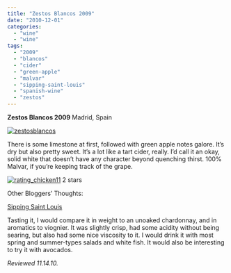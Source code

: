 ```yaml
---
title: "Zestos Blancos 2009"
date: "2010-12-01"
categories:
  - "wine"
  - "wine"
tags:
  - "2009"
  - "blancos"
  - "cider"
  - "green-apple"
  - "malvar"
  - "sipping-saint-louis"
  - "spanish-wine"
  - "zestos"
---
```


**Zestos Blancos 2009** Madrid, Spain

[![](http://s3.amazonaws.com/thegourmez-wpmedia/2010/12/zestosblancos.jpg "zestosblancos")](http://s3.amazonaws.com/thegourmez-wpmedia/2010/12/zestosblancos.jpg)

There is some limestone at first, followed with green apple notes galore. It’s dry but also pretty sweet. It’s a lot like a tart cider, really. I’d call it an okay, solid white that doesn’t have any character beyond quenching thirst. 100% Malvar, if you’re keeping track of the grape.




<div class="caption">

[![](http://s3.amazonaws.com/thegourmez-wpmedia/2009/02/rating_chicken11.gif "rating_chicken11")](http://s3.amazonaws.com/thegourmez-wpmedia/2009/02/rating_chicken11.gif) 2 stars</div>


Other Bloggers’ Thoughts:

[Sipping Saint Louis](http://sippinstl.blogspot.com/2010/06/new-grape.html)

Tasting it, I would compare it in weight to an unoaked chardonnay, and in aromatics to viognier. It was slightly crisp, had some acidity without being searing, but also had some nice viscosity to it. I would drink it with most spring and summer-types salads and white fish. It would also be interesting to try it with avocados.

_Reviewed 11.14.10._
